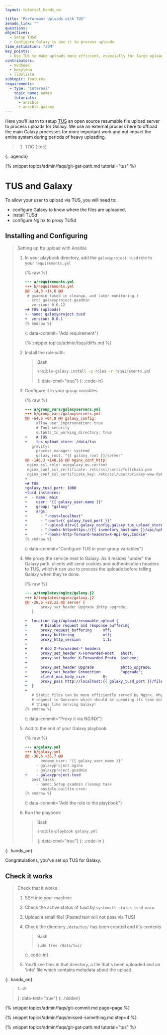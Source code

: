```yaml
---
layout: tutorial_hands_on

title: "Performant Uploads with TUS"
zenodo_link: ""
questions:
objectives:
  - Setup TUSd
  - Configure Galaxy to use it to process uploads
time_estimation: "30M"
key_points:
  - Use TUS to make uploads more efficient, especially for large uploads over unstable connections.
contributors:
  - mvdbeek
  - hexylena
  - lldelisle
subtopic: features
requirements:
  - type: "internal"
    topic_name: admin
    tutorials:
      - ansible
      - ansible-galaxy
---
```


Here you'll learn to setup [TUS](https://tus.io/) an open source resumable file upload server to process uploads for Galaxy. We use an external process here to offload the main Galaxy processes for more important work and not impact the entire system during periods of heavy uploading.

> <agenda-title></agenda-title>
>
> 1. TOC
> {:toc}
>
{: .agenda}

{% snippet topics/admin/faqs/git-gat-path.md tutorial="tus" %}

# TUS and Galaxy

To allow your user to upload via TUS, you will need to:

- configure Galaxy to know where the files are uploaded.
- install TUSd
- configure Nginx to proxy TUSd

## Installing and Configuring

> <hands-on-title>Setting up ftp upload with Ansible</hands-on-title>
>
> 1. In your playbook directory, add the `galaxyproject.tusd` role to your `requirements.yml`
>
>    {% raw %}
>    ```diff
>    --- a/requirements.yml
>    +++ b/requirements.yml
>    @@ -14,3 +14,6 @@
>     # gxadmin (used in cleanup, and later monitoring.)
>     - src: galaxyproject.gxadmin
>       version: 0.0.12
>    +# TUS (uploads)
>    +- name: galaxyproject.tusd
>    +  version: 0.0.1
>    {% endraw %}
>    ```
>    {: data-commit="Add requirement"}
>
>    {% snippet topics/admin/faqs/diffs.md %}
>
> 2. Install the role with:
>
>    > <code-in-title>Bash</code-in-title>
>    > ```bash
>    > ansible-galaxy install -p roles -r requirements.yml
>    > ```
>    > {: data-cmd="true"}
>    {: .code-in}
>
> 3. Configure it in your group variables
>
>    {% raw %}
>    ```diff
>    --- a/group_vars/galaxyservers.yml
>    +++ b/group_vars/galaxyservers.yml
>    @@ -64,6 +64,8 @@ galaxy_config:
>         allow_user_impersonation: true
>         # Tool security
>         outputs_to_working_directory: true
>    +    # TUS
>    +    tus_upload_store: /data/tus
>       gravity:
>         process_manager: systemd
>         galaxy_root: "{{ galaxy_root }}/server"
>    @@ -146,3 +148,16 @@ nginx_conf_http:
>     nginx_ssl_role: usegalaxy_eu.certbot
>     nginx_conf_ssl_certificate: /etc/ssl/certs/fullchain.pem
>     nginx_conf_ssl_certificate_key: /etc/ssl/user/privkey-www-data.pem
>    +
>    +# TUS
>    +galaxy_tusd_port: 1080
>    +tusd_instances:
>    +  - name: main
>    +    user: "{{ galaxy_user.name }}"
>    +    group: "galaxy"
>    +    args:
>    +      - "-host=localhost"
>    +      - "-port={{ galaxy_tusd_port }}"
>    +      - "-upload-dir={{ galaxy_config.galaxy.tus_upload_store }}"
>    +      - "-hooks-http=https://{{ inventory_hostname }}/api/upload/hooks"
>    +      - "-hooks-http-forward-headers=X-Api-Key,Cookie"
>    {% endraw %}
>    ```
>    {: data-commit="Configure TUS in your group variables"}
>
> 4. We proxy the service next to Galaxy. As it resides "under" the Galaxy path, clients will send cookies and authentication headers to TUS, which it can use to process the uploads before telling Galaxy when they're done.
>
>    {% raw %}
>    ```diff
>    --- a/templates/nginx/galaxy.j2
>    +++ b/templates/nginx/galaxy.j2
>    @@ -28,6 +28,22 @@ server {
>     		proxy_set_header Upgrade $http_upgrade;
>     	}
>     
>    +	location /api/upload/resumable_upload {
>    +		# Disable request and response buffering
>    +		proxy_request_buffering     off;
>    +		proxy_buffering             off;
>    +		proxy_http_version          1.1;
>    +
>    +		# Add X-Forwarded-* headers
>    +		proxy_set_header X-Forwarded-Host   $host;
>    +		proxy_set_header X-Forwarded-Proto  $scheme;
>    +
>    +		proxy_set_header Upgrade            $http_upgrade;
>    +		proxy_set_header Connection         "upgrade";
>    +		client_max_body_size        0;
>    +		proxy_pass http://localhost:{{ galaxy_tusd_port }}/files;
>    +	}
>    +
>     	# Static files can be more efficiently served by Nginx. Why send the
>     	# request to Gunicorn which should be spending its time doing more useful
>     	# things like serving Galaxy!
>    {% endraw %}
>    ```
>    {: data-commit="Proxy it via NGINX"}
>
> 5. Add to the end of your Galaxy playbook
>
>    {% raw %}
>    ```diff
>    --- a/galaxy.yml
>    +++ b/galaxy.yml
>    @@ -36,6 +36,7 @@
>           become_user: "{{ galaxy_user_name }}"
>         - galaxyproject.nginx
>         - galaxyproject.gxadmin
>    +    - galaxyproject.tusd
>       post_tasks:
>         - name: Setup gxadmin cleanup task
>           ansible.builtin.cron:
>    {% endraw %}
>    ```
>    {: data-commit="Add the role to the playbook"}
>
> 6. Run the playbook
>
>    > <code-in-title>Bash</code-in-title>
>    > ```bash
>    > ansible-playbook galaxy.yml
>    > ```
>    > {: data-cmd="true"}
>    {: .code-in }
>
{: .hands_on}

Congratulations, you've set up TUS for Galaxy.

## Check it works

> <hands-on-title>Check that it works.</hands-on-title>
>
> 1. SSH into your machine
>
> 2. Check the active status of tusd by `systemctl status tusd-main`.
>
> 3. Upload a small file! (Pasted text will not pass via TUS)
>
> 4. Check the directory `/data/tus/` has been created and it's contents
>
>    > <code-in-title>Bash</code-in-title>
>    > ```
>    > sudo tree /data/tus/
>    > ```
>    {: .code-in}
>
> 5. You'll see files in that directory, a file that's been uploaded and an 'info' file which contains metadata about the upload.
>
{: .hands_on}

> ```bash
> 1.sh
> ```
> {: data-test="true"}
{: .hidden}

{% snippet topics/admin/faqs/git-commit.md page=page %}

{% snippet topics/admin/faqs/missed-something.md step=4 %}

{% snippet topics/admin/faqs/git-gat-path.md tutorial="tus" %}
